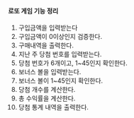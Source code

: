 #### 로또 게임 기능 정리

1. 구입금액을 입력받는다
2. 구입금액이 0이상인지 검증한다.
3. 구매내역을 출력한다.
4. 지난 주 당첨 번호를 입력받는다.
5. 당첨 번호가 6개이고, 1~45인지 확인한다.
6. 보너스 볼을 입력받는다.
7. 보너스 볼이 1~45인지 확인한다.
8. 당첨 개수를 계산한다.
9. 총 수익률을 계산한다.
10. 당첨 통계 내역을 출력한다.